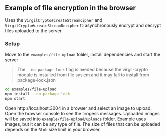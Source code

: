 ## Example of file encryption in the browser

Uses the `VirgilCrypto#createStreamCipher` and `VirgilCrypto#createStreamDecipher` to asynchronously encrypt and decrypt files uploaded to the server.

### Setup

Move to the `examples/file-upload` folder, install dependencies and start the server

> The `--no-package-lock` flag is needed because the virgil-crypto module is installed from file system and it may fail to install from package-lock.json

```sh
cd examples/file-upload
npm install --no-package-lock
npm start
```

Open http://localhost:3004 in a browser and select an image to upload. Open the browser console to see the progess messages. 
Uploaded images will be saved into `example/file-upload/uploads` folder. Example uses images, but it can be any type of file.
The size of files that can be uploaded depends on the `Blob` size limit in your browser.

